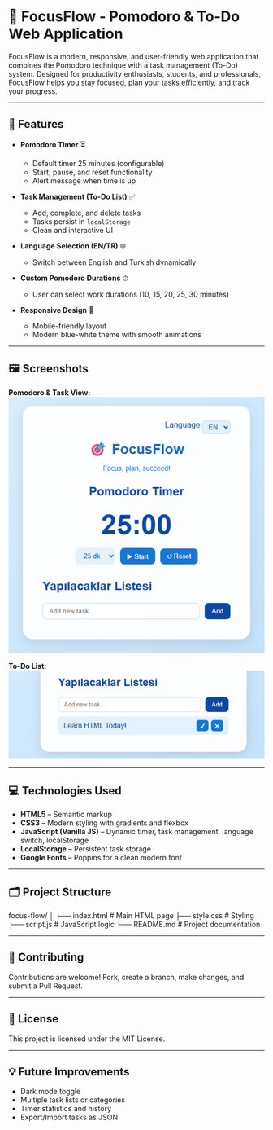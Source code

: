 # 🎯 FocusFlow - Pomodoro & To-Do Web Application

FocusFlow is a modern, responsive, and user-friendly web application that combines the Pomodoro technique with a task management (To-Do) system. Designed for productivity enthusiasts, students, and professionals, FocusFlow helps you stay focused, plan your tasks efficiently, and track your progress.

---

## 🌟 Features

- **Pomodoro Timer** ⏳  
  - Default timer 25 minutes (configurable)  
  - Start, pause, and reset functionality  
  - Alert message when time is up  

- **Task Management (To-Do List)** ✅  
  - Add, complete, and delete tasks  
  - Tasks persist in `localStorage`  
  - Clean and interactive UI  

- **Language Selection (EN/TR)** 🌐  
  - Switch between English and Turkish dynamically 

- **Custom Pomodoro Durations** ⏱  
  - User can select work durations (10, 15, 20, 25, 30 minutes)  

- **Responsive Design** 📱  
  - Mobile-friendly layout  
  - Modern blue-white theme with smooth animations  

---

## 🖼 Screenshots

**Pomodoro & Task View:**  
![Pomodoro View](assets/screenshots/pomodoro.png)  

**To-Do List:**  
![To-Do List](assets/screenshots/todolist.png)

---

## 💻 Technologies Used

- **HTML5** – Semantic markup  
- **CSS3** – Modern styling with gradients and flexbox  
- **JavaScript (Vanilla JS)** – Dynamic timer, task management, language switch, localStorage  
- **LocalStorage** – Persistent task storage  
- **Google Fonts** – Poppins for a clean modern font  

---

## 🗂 Project Structure

focus-flow/
│
├── index.html # Main HTML page
├── style.css # Styling
├── script.js # JavaScript logic
└── README.md # Project documentation

---

## 🤝 Contributing

Contributions are welcome! Fork, create a branch, make changes, and submit a Pull Request.

---

## 📝 License

This project is licensed under the MIT License.  

---

## 💡 Future Improvements

- Dark mode toggle  
- Multiple task lists or categories  
- Timer statistics and history  
- Export/Import tasks as JSON  
